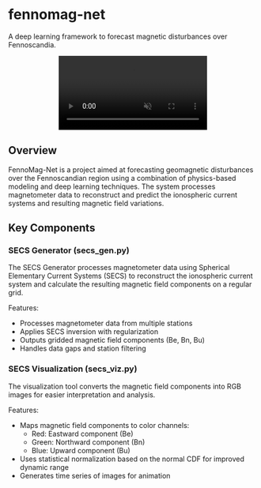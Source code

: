 # fennomag-net

A deep learning framework to forecast magnetic disturbances over Fennoscandia.

<p align="center">
  <video autoplay loop muted playsinline>
    <source src="secs.mp4" type="video/mp4">
    Your browser does not support the video tag.
  </video>
</p>

## Overview

FennoMag-Net is a project aimed at forecasting geomagnetic disturbances over the Fennoscandian region using a combination of physics-based modeling and deep learning techniques. The system processes magnetometer data to reconstruct and predict the ionospheric current systems and resulting magnetic field variations.


## Key Components

### SECS Generator (secs_gen.py)

The SECS Generator processes magnetometer data using Spherical Elementary Current Systems (SECS) to reconstruct the ionospheric current system and calculate the resulting magnetic field components on a regular grid.

Features:
- Processes magnetometer data from multiple stations
- Applies SECS inversion with regularization
- Outputs gridded magnetic field components (Be, Bn, Bu)
- Handles data gaps and station filtering

### SECS Visualization (secs_viz.py)

The visualization tool converts the magnetic field components into RGB images for easier interpretation and analysis.

Features:
- Maps magnetic field components to color channels:
  - Red: Eastward component (Be)
  - Green: Northward component (Bn)
  - Blue: Upward component (Bu)
- Uses statistical normalization based on the normal CDF for improved dynamic range
- Generates time series of images for animation
